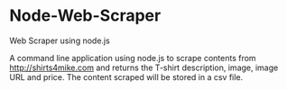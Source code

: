 # Node-Web-Scraper
Web Scraper using node.js

A command line application using node.js to scrape contents from http://shirts4mike.com and returns the T-shirt description, image,
image URL and price. The content scraped will be stored in a csv file.
